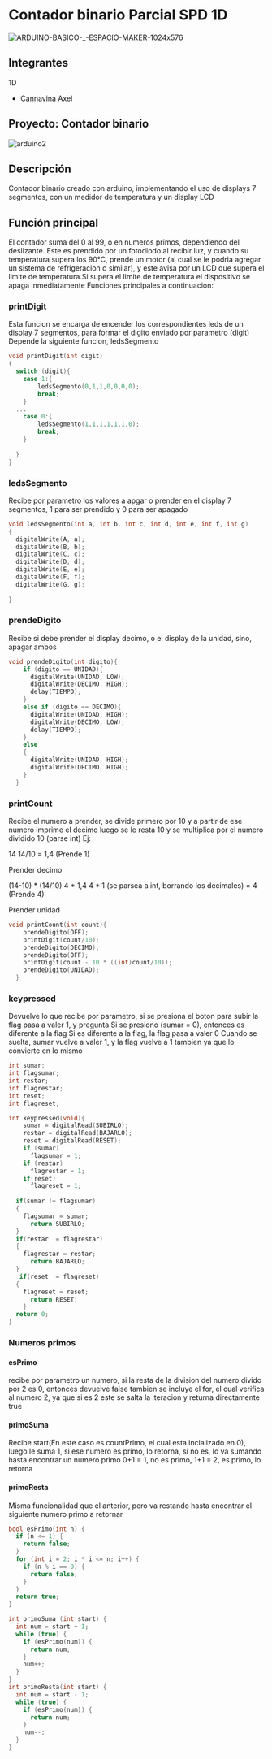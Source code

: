 # Contador binario Parcial SPD 1D

![ARDUINO-BASICO-_-ESPACIO-MAKER-1024x576](https://github.com/axelhoy/spdparcialgrupo/assets/121445908/3e5ca593-c383-400d-85de-061c515ea6cb)

## Integrantes 
1D
- Cannavina Axel

## Proyecto: Contador binario

![arduino2](https://github.com/axelhoy/SPD-PARCIAL-1D/assets/121445908/712d3076-a4e3-488f-8f4d-ee691b9332b1)

## Descripción
Contador binario creado con arduino, implementando el uso de displays 7 segmentos, con un medidor de temperatura y un display LCD

## Función principal
El contador suma del 0 al 99, o en numeros primos, dependiendo del deslizante.
Este es prendido por un fotodiodo al recibir luz, y cuando su temperatura supera los 90°C, prende un motor (al cual se le podria agregar un sistema de refrigeracion o similar),
y este avisa por un LCD que supera el limite de temperatura.Si supera el limite de temperatura el dispositivo se apaga inmediatamente
Funciones principales a continuacion:

### printDigit

Esta funcion se encarga de encender los correspondientes leds de un display 7 segmentos, para formar el digito enviado por parametro (digit)
Depende la siguiente funcion, ledsSegmento

~~~ C 
void printDigit(int digit)
{
  switch (digit){
    case 1:{
		ledsSegmento(0,1,1,0,0,0,0);
      	break;
    }
  ...
    case 0:{
 		ledsSegmento(1,1,1,1,1,1,0);
      	break;
    }
    
  }
}
~~~
### ledsSegmento

Recibe por parametro los valores a apgar o prender en el display 7 segmentos, 1 para ser prendido y 0 para ser apagado
~~~ C
void ledsSegmento(int a, int b, int c, int d, int e, int f, int g)
{
  digitalWrite(A, a);
  digitalWrite(B, b);
  digitalWrite(C, c);
  digitalWrite(D, d);
  digitalWrite(E, e);
  digitalWrite(F, f);
  digitalWrite(G, g);
	
}
~~~
### prendeDigito

Recibe si debe prender el display decimo, o el display de la unidad, sino, apagar ambos
~~~ C 
void prendeDigito(int digito){
    if (digito == UNIDAD){
      digitalWrite(UNIDAD, LOW);
      digitalWrite(DECIMO, HIGH);
      delay(TIEMPO);
    }
    else if (digito == DECIMO){
      digitalWrite(UNIDAD, HIGH);
      digitalWrite(DECIMO, LOW);
      delay(TIEMPO);
    }
    else
    {
      digitalWrite(UNIDAD, HIGH);
      digitalWrite(DECIMO, HIGH);
    }
  }
~~~

### printCount

Recibe el numero a prender, se divide primero por 10 y a partir de ese numero imprime el decimo
luego se le resta 10 y se multiplica por el numero dividido 10 (parse int)
Ej:

14
14/10 
= 1,4 (Prende 1)

Prender decimo

(14-10) * (14/10)
4 * 1,4 
4 * 1 (se parsea a int, borrando los decimales)
= 4 (Prende 4)

Prender unidad

~~~ C
void printCount(int count){
  	prendeDigito(OFF);
    printDigit(count/10);
   	prendeDigito(DECIMO);
    prendeDigito(OFF);
    printDigit(count - 10 * ((int)count/10));
    prendeDigito(UNIDAD);
  }
~~~
### keypressed
Devuelve lo que recibe por parametro, si se presiona el boton para subir la flag pasa a valer 1, y pregunta
Si se presiono (sumar = 0), entonces es diferente a la flag
Si es diferente a la flag, la flag pasa a valer 0
Cuando se suelta, sumar vuelve a valer 1, y la flag vuelve a 1 tambien ya que lo convierte en lo mismo
~~~ C
int sumar;
int flagsumar;
int restar;
int flagrestar;
int reset;
int flagreset;

int keypressed(void){
  	sumar = digitalRead(SUBIRLO);
  	restar = digitalRead(BAJARLO);
  	reset = digitalRead(RESET);
  	if (sumar)
      flagsumar = 1;
  	if (restar)
      flagrestar = 1;
  	if(reset)
      flagreset = 1;
 	
  if(sumar != flagsumar)
  {
    flagsumar = sumar;
      return SUBIRLO;
  }
  if(restar != flagrestar)
  {
    flagrestar = restar;
      return BAJARLO;
  }
   if(reset != flagreset)
  {
    flagreset = reset;
      return RESET;
    }
  return 0;
}
~~~
### Numeros primos
#### esPrimo
recibe por parametro un numero, si la resta de la division del numero divido por 2 es 0, entonces devuelve false
tambien se incluye el for, el cual verifica al numero 2, ya que si es 2 este se salta la iteracion y returna directamente true

#### primoSuma
Recibe start(En este caso es countPrimo, el cual esta incializado en 0), luego le suma 1, si ese numero es primo, lo retorna, si no es, lo va sumando hasta encontrar un numero primo
0+1 = 1, no es primo, 1+1 = 2, es primo, lo retorna

#### primoResta
Misma funcionalidad que el anterior, pero va restando hasta encontrar el siguiente numero primo a retornar
~~~ C
bool esPrimo(int n) {
  if (n <= 1) {
    return false;
  }
  for (int i = 2; i * i <= n; i++) {
    if (n % i == 0) {
      return false;
    }
  }
  return true;
}

int primoSuma (int start) {
  int num = start + 1;
  while (true) {
    if (esPrimo(num)) {
      return num;
    }
    num++;
  }
}
int primoResta(int start) {
  int num = start - 1;
  while (true) {
    if (esPrimo(num)) {
      return num;
    }
    num--;
  }
}
~~~
